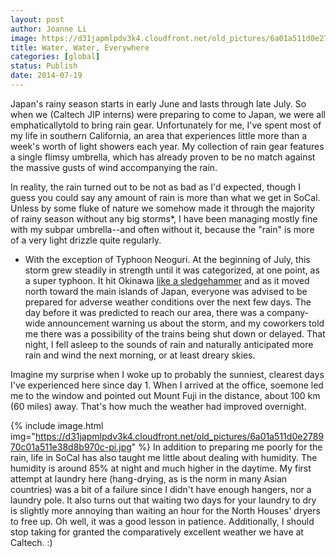 ```yaml
---
layout: post
author: Joanne Li
image: https://d31japmlpdv3k4.cloudfront.net/old_pictures/6a01a511d0e278970c01a511e38f78970c-pi.jpg
title: Water, Water, Everywhere
categories: [global]
status: Publish
date: 2014-07-19
---
```


Japan's rainy season starts in early June and lasts through late July. So when we (Caltech JIP interns) were preparing to come to Japan, we were all emphaticallytold to bring rain gear. Unfortunately for me, I've spent most of my life in southern California, an area that experiences little more than a week's worth of light showers each year. My collection of rain gear features a single flimsy umbrella, which has already proven to be no match against the massive gusts of wind accompanying the rain.

In reality, the rain turned out to be not as bad as I'd expected, though I guess you could say any amount of rain is more than what we get in SoCal. Unless by some fluke of nature we somehow made it through the majority of rainy season without any big storms*, I have been managing mostly fine with my subpar umbrella--and often without it, because the "rain" is more of a very light drizzle quite regularly.

* With the exception of Typhoon Neoguri. At the beginning of July, this storm grew steadily in strength until it was categorized, at one point, as a super typhoon. It hit Okinawa <a href="https://online.wsj.com/articles/typhoon-neoguri-sweeps-across-okinawa-1404803382" target="_self">like a sledgehammer</a> and as it moved north toward the main islands of Japan, everyone was advised to be prepared for adverse weather conditions over the next few days. The day before it was predicted to reach our area, there was a company-wide announcement warning us about the storm, and my coworkers told me there was a possibility of the trains being shut down or delayed. That night, I fell asleep to the sounds of rain and naturally anticipated more rain and wind the next morning, or at least dreary skies.

Imagine my surprise when I woke up to probably the sunniest, clearest days I've experienced here since day 1. When I arrived at the office, soemone led me to the window and pointed out Mount Fuji in the distance, about 100 km (60 miles) away. That's how much the weather had improved overnight.


{% include image.html img="https://d31japmlpdv3k4.cloudfront.net/old_pictures/6a01a511d0e278970c01a511e38d8b970c-pi.jpg" %}
In addition to preparing me poorly for the rain, life in SoCal has also taught me little about dealing with humidity. The humidity is around 85% at night and much higher in the daytime. My first attempt at laundry here (hang-drying, as is the norm in many Asian countries) was a bit of a failure since I didn't have enough hangers, nor a laundry pole. It also turns out that waiting two days for your laundry to dry is slightly more annoying than waiting an hour for the North Houses' dryers to free up. Oh well, it was a good lesson in patience. Additionally, I should stop taking for granted the comparatively excellent weather we have at Caltech. :)
